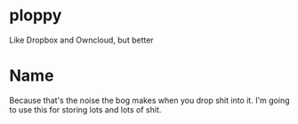 # ploppy

Like Dropbox and Owncloud, but better

# Name

Because that's the noise the bog makes when you drop shit into it. I'm going to use this for storing lots and lots of shit.
